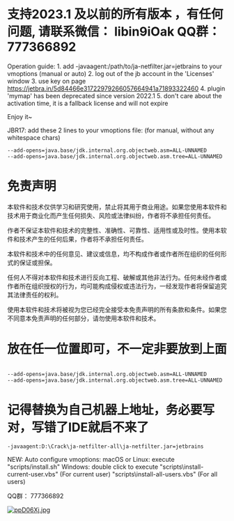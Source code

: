 # 支持2023.1 及以前的所有版本 ，有任何问题, 请联系微信： libin9iOak    QQ群： 777366892
Operation guide: 
    1. add -javaagent:/path/to/ja-netfilter.jar=jetbrains to your vmoptions (manual or auto)
    2. log out of the jb account in the 'Licenses' window
    3. use key on page https://jetbra.in/5d84466e31722979266057664941a71893322460
    4. plugin 'mymap' has been deprecated since version 2022.1
    5. don't care about the activation time, it is a fallback license and will not expire

Enjoy it~

JBR17:
    add these 2 lines to your vmoptions file: (for manual, without any whitespace chars)
    
    --add-opens=java.base/jdk.internal.org.objectweb.asm=ALL-UNNAMED
    --add-opens=java.base/jdk.internal.org.objectweb.asm.tree=ALL-UNNAMED
    
# 免责声明
 

本软件和技术仅供学习和研究使用，禁止将其用于商业用途。如果您使用本软件和技术用于商业化而产生任何损失、风险或法律纠纷，作者将不承担任何责任。

作者不保证本软件和技术的完整性、准确性、可靠性、适用性或及时性。使用本软件和技术产生的任何后果，作者将不承担任何责任。

本软件和技术中的任何意见、建议或信息，均不构成作者或作者所在组织的任何形式的保证或担保。

任何人不得对本软件和技术进行反向工程、破解或其他非法行为。任何未经作者或作者所在组织授权的行为，均可能构成侵权或违法行为，一经发现作者将保留追究其法律责任的权利。

使用本软件和技术将被视为您已经完全接受本免责声明的所有条款和条件。如果您不同意本免责声明的任何部分，请勿使用本软件和技术。


    
# 放在任一位置即可，不一定非要放到上面

~~~

--add-opens=java.base/jdk.internal.org.objectweb.asm=ALL-UNNAMED
--add-opens=java.base/jdk.internal.org.objectweb.asm.tree=ALL-UNNAMED

~~~


# 记得替换为自己机器上地址，务必要写对，写错了IDE就启不来了
~~~
-javaagent:D:\Crack\ja-netfilter-all\ja-netfilter.jar=jetbrains
~~~

NEW: 
    Auto configure vmoptions:
        macOS or Linux: execute "scripts/install.sh"
        Windows: double click to execute "scripts\install-current-user.vbs" (For current user)
                                         "scripts\install-all-users.vbs" (For all users)
                                         
                                         
QQ群： 777366892

[![ppD06Xj.jpg](https://s1.ax1x.com/2023/03/25/ppD06Xj.jpg)](https://imgse.com/i/ppD06Xj)
